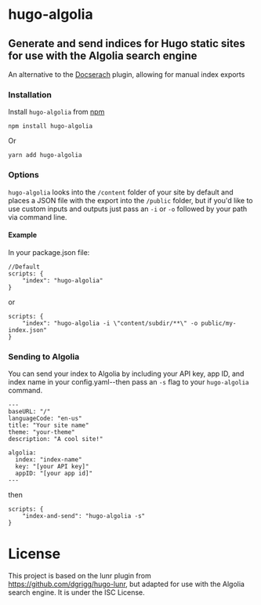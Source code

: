 # hugo-algolia
## Generate and send indices for Hugo static sites for use with the Algolia search engine
An alternative to the [Docserach](https://community.algolia.com/docsearch/) plugin, allowing for manual index exports

### Installation

Install `hugo-algolia` from [npm](https://npmjs.org)

```
npm install hugo-algolia
```

Or

```
yarn add hugo-algolia
```

### Options
`hugo-algolia` looks into the `/content` folder of your site by default and places a JSON file with the export into the `/public` folder, but if you'd like to use custom inputs and outputs just pass an `-i` or `-o` followed by your path via command line.

#### Example
In your package.json file:

```
//Default
scripts: {
    "index": "hugo-algolia"
}
```

or

```
scripts: {
    "index": "hugo-algolia -i \"content/subdir/**\" -o public/my-index.json"
}
```

### Sending to Algolia
You can send your index to Algolia by including your API key, app ID, and index name in your config.yaml--then pass an `-s` flag to your `hugo-algolia` command.

```
---
baseURL: "/"
languageCode: "en-us"
title: "Your site name"
theme: "your-theme"
description: "A cool site!"

algolia:
  index: "index-name"
  key: "[your API key]"
  appID: "[your app id]"
---
```

then 

```
scripts: {
    "index-and-send": "hugo-algolia -s"
}
```

# License
This project is based on the lunr plugin from https://github.com/dgrigg/hugo-lunr, but adapted for use with the Algolia search engine. It is under the ISC License.